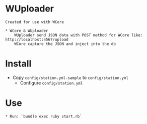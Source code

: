 # WUploader  
	
	Created for use with WCore

	* WCore & WUploader
		WUploader send JSON data with POST method for WCore like: http://localhost:4567/upload
		WCore capture the JSON and inject into the db

# Install

  * Copy `config/station.yml-sample` to `config/station.yml`
	* Configure `config/station.yml`

# Use
	
	* Run: `bundle exec ruby start.rb`

